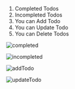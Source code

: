 
1) Completed Todos
2) Incompleted Todos
3) You can Add Todo
3) You can Update Todo
3) You can Delete Todos

![completed](https://user-images.githubusercontent.com/92122363/222971186-455c7513-fe48-46f8-bc5b-af97fc81cfb2.png)



![incompleted](https://user-images.githubusercontent.com/92122363/222971190-5507e8e8-5dfe-478a-a303-62e1d059d044.png)



![addTodo](https://user-images.githubusercontent.com/92122363/222971015-cf1b18a0-6bd8-4015-b204-1602c69fbe70.png)




![updateTodo](https://user-images.githubusercontent.com/92122363/222971022-d0a26001-ca5d-49e8-b240-a4cf4785c1f1.png)




